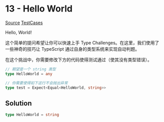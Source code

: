 # 13 - Hello World

[Source](https://github.com/lybenson/ts-checker/blob/master/src/13-warm-hello-world/template.ts) [TestCases](https://github.com/lybenson/ts-checker/blob/master/src/13-warm-hello-world/test-cases.ts)

Hello, World!

这个简单的提问希望让你可以快速上手 Type Challenges。在这里，我们使用了一些神奇的技巧让 TypeScript 通过自身的类型系统来实现自动判题。

在这个挑战中，你需要修改下方的代码使得测试通过（使其没有类型错误）。

```ts
// 期望是一个 string 类型
type HelloWorld = any
```

```ts
// 你需要使得如下这行不会抛出异常
type test = Expect<Equal<HelloWorld, string>>
```

## Solution

```ts
type HelloWorld = string
```
